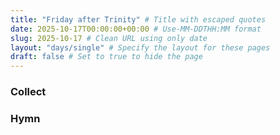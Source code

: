 ```yaml
---
title: "Friday after Trinity" # Title with escaped quotes
date: 2025-10-17T00:00:00+00:00 # Use-MM-DDTHH:MM format
slug: 2025-10-17 # Clean URL using only date
layout: "days/single" # Specify the layout for these pages
draft: false # Set to true to hide the page
---
```


### Collect


### Hymn